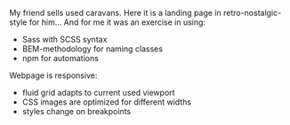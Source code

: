 My friend sells used caravans. Here it is a landing page in retro-nostalgic-style for him... And for me it was an exercise in using:
* Sass with SCSS syntax
* BEM-methodology for naming classes
* npm for automations

Webpage is responsive:
* fluid grid adapts to current used viewport
* CSS images are optimized for different widths
* styles change on breakpoints
